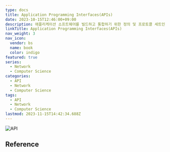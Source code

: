 ```yaml
---
type: docs
title: Application Programming Interfaces(APIs)
date: 2023-10-15T12:46:00+09:00
description: 애플리케이션 소프트웨어를 빌드하고 통합하기 위한 정의 및 프로토콜 세트인 애플리케이션 프로그래밍 인터페이스(Application Programming Interface)
linkTitle: Application Programming Interfaces(APIs)
nav_weight: 3
nav_icon:
  vendor: bs
  name: book
  color: indigo
featured: true
series:
  - Network
  - Computer Science
categories:
  - API
  - Network
  - Computer Science
tags:
  - API
  - Network
  - Computer Science
lastmod: 2023-11-15T14:42:34.688Z
---
```


![API](/computer-science/api.png#center)

## Reference
